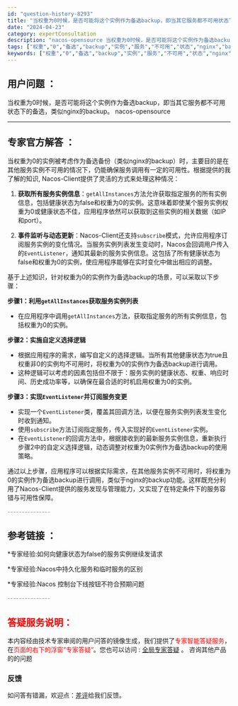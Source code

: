 ```yaml
---
id: "question-history-8293"
title: "当权重为0时候，是否可能将这个实例作为备选backup，即当其它服务都不可用状态下的备选，类似nginx的backup。 nacos-opensource"
date: "2024-04-23"
category: expertConsultation
description: "nacos-opensource 当权重为0时候，是否可能将这个实例作为备选backup，即当其它服务都不可用状态下的备选，类似nginx的backup。"
tags: ["权重","0","备选","backup","实例","服务","不可用","状态","nginx","backup"]
keywords: ["权重","0","备选","backup","实例","服务","不可用","状态","nginx","backup"]
---
```


## 用户问题 ： 
 当权重为0时候，是否可能将这个实例作为备选backup，即当其它服务都不可用状态下的备选，类似nginx的backup。 nacos-opensource 

---------------
## 专家官方解答 ：

当权重为0的实例被考虑作为备选备份（类似nginx的backup）时，主要目的是在其他服务实例不可用的情况下，仍能确保服务调用有一定的可用性。根据提供的我了解的知识, Nacos-Client提供了灵活的方式来处理这种情况：

1. **获取所有服务实例信息**：`getAllInstances`方法允许获取指定服务的所有实例信息，包括健康状态为false和权重为0的实例。这意味着即使某个服务实例权重为0或健康状态不佳，应用程序依然可以获取到这些实例的相关数据（如IP和port）。

2. **事件监听与动态更新**：Nacos-Client还支持`subscribe`模式，允许应用程序订阅服务实例的变化情况。当服务实例列表发生变动时，Nacos会回调用户传入的`EventListener`，通知其最新的服务实例信息。这包括了所有健康状态为false和权重为0的实例，使应用程序能够在实时变化中做出相应的调整。

基于上述知识，针对权重为0的实例作为备选backup的场景，可以采取以下步骤：

**步骤1：利用`getAllInstances`获取服务实例列表**
- 在应用程序中调用`getAllInstances`方法，获取指定服务的所有实例信息，包括权重为0的实例。

**步骤2：实施自定义选择逻辑**
- 根据应用程序的需求，编写自定义的选择逻辑。当所有其他健康状态为true且权重非0的实例均不可用时，将权重为0的实例作为备选backup进行调用。
- 这种逻辑可以考虑的因素包括但不限于：服务实例的健康状态、权重、响应时间、历史成功率等，以确保在最合适的时机启用权重为0的实例。

**步骤3：实现`EventListener`并订阅服务变更**
- 实现一个`EventListener`类，覆盖其回调方法，以便在服务实例列表发生变化时收到通知。
- 使用`subscribe`方法订阅指定服务，传入实现好的`EventListener`实例。
- 在`EventListener`的回调方法中，根据接收到的最新服务实例信息，重新执行步骤2中的自定义选择逻辑，动态调整对权重为0实例作为备选backup的使用策略。

通过以上步骤，应用程序可以根据实际需求，在其他服务实例不可用时，将权重为0的实例作为备选backup进行调用，类似于nginx的backup功能。这样既充分利用了Nacos-Client提供的服务发现与管理能力，又实现了在特定条件下的服务容错与可用性保障。


<font color="#949494">---------------</font> 


## 参考链接 ：

*专家经验:如何向健康状态为false的服务实例继续发请求 
 
 *专家经验:Nacos中持久化服务和临时服务的区别 
 
 *专家经验:Nacos 控制台下线按钮不符合预期问题 


 <font color="#949494">---------------</font> 
 


## <font color="#FF0000">答疑服务说明：</font> 

本内容经由技术专家审阅的用户问答的镜像生成，我们提供了<font color="#FF0000">专家智能答疑服务</font>，在<font color="#FF0000">页面的右下的浮窗”专家答疑“</font>。您也可以访问 : [全局专家答疑](https://opensource.alibaba.com/chatBot) 。 咨询其他产品的的问题

### 反馈
如问答有错漏，欢迎点：[差评](https://ai.nacos.io/user/feedbackByEnhancerGradePOJOID?enhancerGradePOJOId=11595)给我们反馈。
